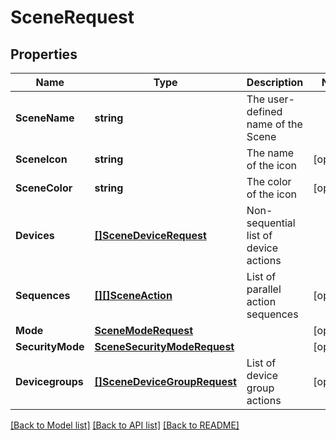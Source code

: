 # SceneRequest

## Properties

Name | Type | Description | Notes
------------ | ------------- | ------------- | -------------
**SceneName** | **string** | The user-defined name of the Scene | 
**SceneIcon** | **string** | The name of the icon | [optional] 
**SceneColor** | **string** | The color of the icon | [optional] 
**Devices** | [**[]SceneDeviceRequest**](SceneDeviceRequest.md) | Non-sequential list of device actions | 
**Sequences** | [**[][]SceneAction**](array.md) | List of parallel action sequences | [optional] 
**Mode** | [**SceneModeRequest**](SceneModeRequest.md) |  | [optional] 
**SecurityMode** | [**SceneSecurityModeRequest**](SceneSecurityModeRequest.md) |  | [optional] 
**Devicegroups** | [**[]SceneDeviceGroupRequest**](SceneDeviceGroupRequest.md) | List of device group actions | [optional] 

[[Back to Model list]](../README.md#documentation-for-models) [[Back to API list]](../README.md#documentation-for-api-endpoints) [[Back to README]](../README.md)


